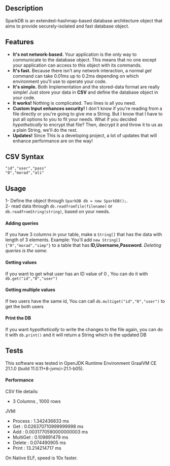 ## Description
SparkDB is an extended-hashmap-based database architecture object that aims to provide securely-isolated and fast database object.

## Features
* **It's not network-based.**
Your application is the only way to communicate to the database object. This means that no one except your application can access to this object with its commands.
* **It's fast.**
Because there isn't any network interaction, a normal *get* command can take 0.01ms up to 0.2ms depending on which environment you'll use to operate your code.
* **It's simple.**
Both Implementation and the stored-data format are really simple! Just store your data in **CSV** and define the database object in your code.
* **It works!**
Nothing is complicated. Two lines is all you need.
* **Custom Input enhances security!**
I don't know if you're reading from a file directly or you're going to give me a String. But I know that I have to put all options to you to fit your needs.
What if you decided *hypothetically* to encrypt that file? Then, decrypt it and throw it to us as a plain String, we'll do the rest.
* **Updates!**
Since This is a developing project, a lot of updates that will enhance performance are on the way!

## CSV Syntax
```
"id","user","pass"
"0","morad","ali"
```

## Usage
1- Define the object through `SparkDB db = new SparkDB();`.<br>
2- read data through `db.readfromfile(filename)` or `db.readfromString(string)`, based on your needs.
#### Adding queries
If you have 3 columns in your table, make a `String[]` that has the data with length of 3 elements.
Example: You'll add `new String[] {"0","morad","simp"}` to a table that has **ID,Username,Password**. *Deleting queries is the same.*
#### Getting values
If you want to get what user has an ID value of 0 , You can do it with `db.get("id","0","user")`
#### Getting multiple values
If two users have the same id, You can call `db.multiget("id","0","user")` to get the both users
#### Print the DB
If you want *hypothetically* to write the changes to the file again, you can do it with `db.print()` and it will return a String which is the updated DB

## Tests
This software was tested in OpenJDK Runtime Environment GraalVM CE 21.1.0 (build 11.0.11+8-jvmci-21.1-b05).
#### Performance
CSV file details:
* 3 Columns , 1000 rows

JVM:
* Process : 1.342436833 ms
* Get : 0.026370710999999998 ms
* Add : 0.0031770590000000003 ms
* MultiGet : 0.109891479 ms
* Delete : 0.074490905 ms
* Print : 13.214214717 ms

On Native ELF, speed is 10x faster.
